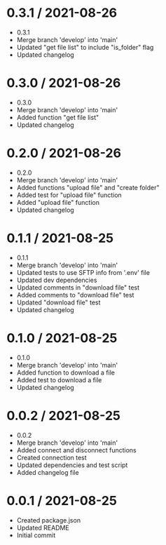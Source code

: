 0.3.1 / 2021-08-26
==================

  * 0.3.1
  * Merge branch 'develop' into 'main'
  * Updated "get file list" to include "is_folder" flag
  * Updated changelog

0.3.0 / 2021-08-26
==================

  * 0.3.0
  * Merge branch 'develop' into 'main'
  * Added function "get file list"
  * Updated changelog

0.2.0 / 2021-08-26
==================

  * 0.2.0
  * Merge branch 'develop' into 'main'
  * Added functions "upload file" and "create folder"
  * Added test for "upload file" function
  * Added "upload file" function
  * Updated changelog

0.1.1 / 2021-08-25
==================

  * 0.1.1
  * Merge branch 'develop' into 'main'
  * Updated tests to use SFTP info from '.env' file
  * Updated dev dependencies
  * Updated comments in "download file" test
  * Added comments to "download file" test
  * Updated "download file" test
  * Updated changelog

0.1.0 / 2021-08-25
==================

  * 0.1.0
  * Merge branch 'develop' into 'main'
  * Added function to download a file
  * Added test to download a file
  * Updated changelog

0.0.2 / 2021-08-25
==================

  * 0.0.2
  * Merge branch 'develop' into 'main'
  * Added connect and disconnect functions
  * Created connection test
  * Updated dependencies and test script
  * Added changelog file

0.0.1 / 2021-08-25
==================

  * Created package.json
  * Updated README
  * Initial commit
